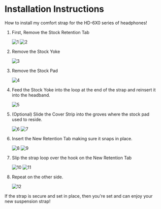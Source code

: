 # Installation Instructions

How to install my comfort strap for the HD-6X0 series of headphones!

1. First, Remove the Stock Retention Tab

    ![1](https://user-images.githubusercontent.com/122894651/218276886-c20ea759-79d0-4e77-8dc3-5ffb8af66019.jpg)
    ![2](https://user-images.githubusercontent.com/122894651/218276889-0d2b7330-bf43-432e-8418-2f694fcac479.jpg)

2. Remove the Stock Yoke

    ![3](https://user-images.githubusercontent.com/122894651/218276890-d9b2b03e-fa07-4715-b789-da1647f3c89c.jpg)

3. Remove the Stock Pad

    ![4](https://user-images.githubusercontent.com/122894651/218276891-7b85ac54-b1ba-4bf6-b488-24f11200d13e.jpg)

4. Feed the Stock Yoke into the loop at the end of the strap and reinsert it into the headband.

    ![5](https://user-images.githubusercontent.com/122894651/218276893-3593b704-3404-41b1-858a-69f67b2c4f85.jpg)

5. (Optional) Slide the Cover Strip into the groves where the stock pad used to reside.

    ![6](https://user-images.githubusercontent.com/122894651/218276896-a881ff23-27db-4725-b5be-b3f4cfaa1bbd.jpg)
    ![7](https://user-images.githubusercontent.com/122894651/218276899-c7171e10-9e94-4442-90b5-0e26dd8c9647.jpg)

6. Insert the New Retention Tab making sure it snaps in place.

    ![8](https://user-images.githubusercontent.com/122894651/218276901-e31fa99a-c2cf-4786-9cff-87e63423803a.jpg)
    ![9](https://user-images.githubusercontent.com/122894651/218276902-54773071-0bb8-44e4-b111-d84f9a9c8ab6.jpg)

7. Slip the strap loop over the hook on the New Retention Tab

    ![10](https://user-images.githubusercontent.com/122894651/218276903-a8fae84d-c57d-470a-b163-36b6cbec5375.jpg)
    ![11](https://user-images.githubusercontent.com/122894651/218276904-57e06263-bfd3-42b3-8f1d-68f92625713e.jpg)

8. Repeat on the other side.

    ![12](https://user-images.githubusercontent.com/122894651/218276906-eb35029f-d71d-4e4d-a80d-ab1eaa0d4fa4.jpg)

If the strap is secure and set in place, then you're set and can enjoy your new suspension strap!
